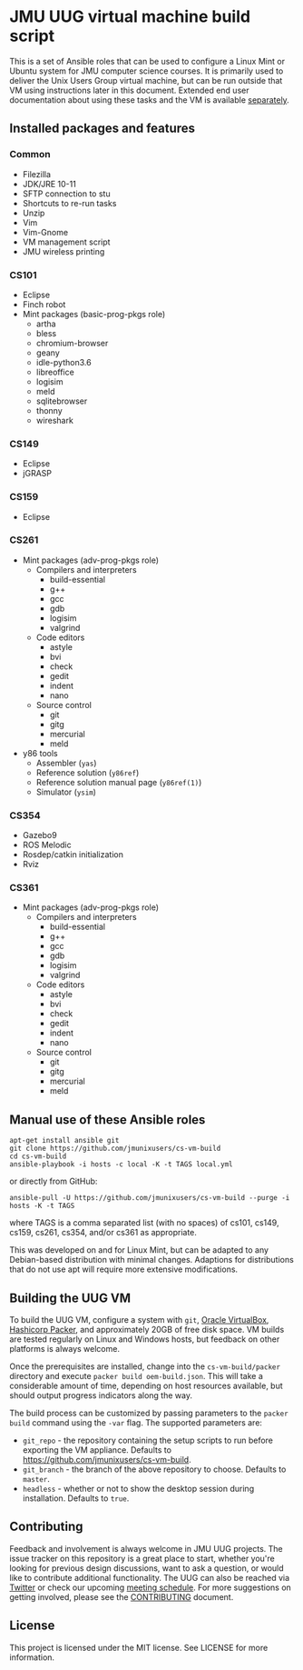# JMU UUG virtual machine build script

This is a set of Ansible roles that can be used to configure a Linux Mint or
Ubuntu system for JMU computer science courses. It is primarily used to deliver
the Unix Users Group virtual machine, but can be run outside that VM using
instructions later in this document. Extended end user documentation about
using these tasks and the VM is available
[separately](https://jmunixusers.github.io/presentations/vm/).

## Installed packages and features

### Common
* Filezilla
* JDK/JRE 10-11
* SFTP connection to stu
* Shortcuts to re-run tasks
* Unzip
* Vim
* Vim-Gnome
* VM management script
* JMU wireless printing

### CS101
* Eclipse
* Finch robot
* Mint packages (basic-prog-pkgs role)
  * artha
  * bless
  * chromium-browser
  * geany
  * idle-python3.6
  * libreoffice
  * logisim
  * meld
  * sqlitebrowser
  * thonny
  * wireshark

### CS149
* Eclipse
* jGRASP

### CS159
* Eclipse

### CS261
* Mint packages (adv-prog-pkgs role)
  * Compilers and interpreters
    * build-essential
    * g++
    * gcc
    * gdb
    * logisim
    * valgrind
  * Code editors
    * astyle
    * bvi
    * check
    * gedit
    * indent
    * nano
  * Source control
    * git
    * gitg
    * mercurial
    * meld
* y86 tools
    * Assembler (`yas`)
    * Reference solution (`y86ref`)
    * Reference solution manual page (`y86ref(1)`)
    * Simulator (`ysim`)

### CS354
* Gazebo9
* ROS Melodic
* Rosdep/catkin initialization
* Rviz

### CS361
* Mint packages (adv-prog-pkgs role)
  * Compilers and interpreters
    * build-essential
    * g++
    * gcc
    * gdb
    * logisim
    * valgrind
  * Code editors
    * astyle
    * bvi
    * check
    * gedit
    * indent
    * nano
  * Source control
    * git
    * gitg
    * mercurial
    * meld

## Manual use of these Ansible roles

```
apt-get install ansible git
git clone https://github.com/jmunixusers/cs-vm-build
cd cs-vm-build
ansible-playbook -i hosts -c local -K -t TAGS local.yml
```
or directly from GitHub:

```
ansible-pull -U https://github.com/jmunixusers/cs-vm-build --purge -i hosts -K -t TAGS
```
where TAGS is a comma separated list (with no spaces) of
cs101, cs149, cs159, cs261, cs354, and/or cs361 as appropriate.

This was developed on and for Linux Mint, but can be adapted to any Debian-based
distribution with minimal changes. Adaptions for distributions that do not use
apt will require more extensive modifications.

## Building the UUG VM

To build the UUG VM, configure a system with `git`,
[Oracle VirtualBox](https://www.virtualbox.org/),
[Hashicorp Packer](https://www.packer.io/),
and approximately 20GB of free disk space. VM builds are tested regularly on
Linux and Windows hosts, but feedback on other platforms is always welcome.

Once the prerequisites are installed, change into the `cs-vm-build/packer`
directory and execute `packer build oem-build.json`. This will take a
considerable amount of time, depending on host resources available, but should
output progress indicators along the way.

The build process can be customized by passing parameters to the `packer build`
command using the `-var` flag. The supported parameters are:

- `git_repo` - the repository containing the setup scripts to run before
exporting the VM appliance. Defaults to https://github.com/jmunixusers/cs-vm-build.
- `git_branch` - the branch of the above repository to choose. Defaults to `master`.
- `headless` - whether or not to show the desktop session during installation.
Defaults to `true`.

## Contributing

Feedback and involvement is always welcome in JMU UUG projects. The issue
tracker on this repository is a great place to start, whether you're looking for
previous design discussions, want to ask a question, or would like to contribute
additional functionality. The UUG can also be reached via
[Twitter](https://www.twitter.com/JMUnixUsers) or check our upcoming
[meeting schedule](https://beinvolved.jmu.edu/organization/uug). For more
suggestions on getting involved, please see the [CONTRIBUTING](CONTRIBUTING.md)
document.

## License

This project is licensed under the MIT license. See LICENSE for more
information.
